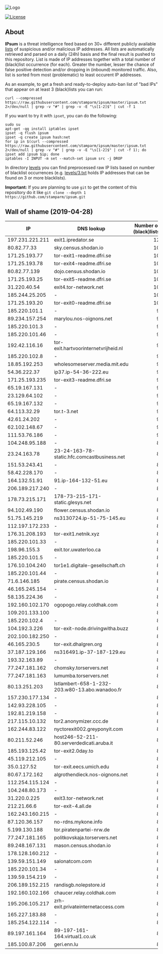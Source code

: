 ![Logo](https://i.imgur.com/PyKLAe7.png)

[![License](https://img.shields.io/badge/license-Public_domain-red.svg)](https://wiki.creativecommons.org/wiki/Public_domain)

About
----

**IPsum** is a threat intelligence feed based on 30+ different publicly available [lists](https://github.com/stamparm/maltrail) of suspicious and/or malicious IP addresses. All lists are automatically retrieved and parsed on a daily (24h) basis and the final result is pushed to this repository. List is made of IP addresses together with a total number of (black)list occurrence (for each). Greater the number, lesser the chance of false positive detection and/or dropping in (inbound) monitored traffic. Also, list is sorted from most (problematic) to least occurent IP addresses.

As an example, to get a fresh and ready-to-deploy auto-ban list of "bad IPs" that appear on at least 3 (black)lists you can run:

```
curl --compressed https://raw.githubusercontent.com/stamparm/ipsum/master/ipsum.txt 2>/dev/null | grep -v "#" | grep -v -E "\s[1-2]$" | cut -f 1
```

If you want to try it with `ipset`, you can do the following:

```
sudo su
apt-get -qq install iptables ipset
ipset -q flush ipsum
ipset -q create ipsum hash:net
for ip in $(curl --compressed https://raw.githubusercontent.com/stamparm/ipsum/master/ipsum.txt 2>/dev/null | grep -v "#" | grep -v -E "\s[1-2]$" | cut -f 1); do ipset add ipsum $ip; done
iptables -I INPUT -m set --match-set ipsum src -j DROP
```

In directory [levels](levels) you can find preprocessed raw IP lists based on number of blacklist occurrences (e.g. [levels/3.txt](levels/3.txt) holds IP addresses that can be found on 3 or more blacklists).

**Important:** If you are planning to use `git` to get the content of this repository do it like `git clone --depth 1 https://github.com/stamparm/ipsum.git`

Wall of shame (2019-04-28)
----

|IP|DNS lookup|Number of (black)lists|
|---|---|--:|
197.231.221.211|exit1.ipredator.se|12
80.82.77.33|sky.census.shodan.io|10
171.25.193.77|tor-exit1-readme.dfri.se|10
171.25.193.78|tor-exit4-readme.dfri.se|10
80.82.77.139|dojo.census.shodan.io|10
171.25.193.25|tor-exit5-readme.dfri.se|10
31.220.40.54|exit4.tor-network.net|10
185.244.25.205|-|10
171.25.193.20|tor-exit0-readme.dfri.se|10
185.220.101.1|-|9
89.234.157.254|marylou.nos-oignons.net|9
185.220.101.3|-|9
185.220.101.46|-|9
192.42.116.16|tor-exit.hartvoorinternetvrijheid.nl|9
185.220.102.8|-|9
18.85.192.253|wholesomeserver.media.mit.edu|9
54.36.222.37|ip37.ip-54-36-222.eu|9
171.25.193.235|tor-exit3-readme.dfri.se|9
65.19.167.131|-|9
23.129.64.102|-|9
65.19.167.132|-|9
64.113.32.29|tor.t-3.net|9
42.61.24.202|-|9
62.102.148.67|-|9
111.53.76.186|-|9
104.248.95.188|-|8
23.24.163.78|23-24-163-78-static.hfc.comcastbusiness.net|8
151.53.243.41|-|8
58.42.228.170|-|8
164.132.51.91|91.ip-164-132-51.eu|8
206.189.217.240|-|8
178.73.215.171|178-73-215-171-static.glesys.net|8
94.102.49.190|flower.census.shodan.io|8
51.75.145.219|ns3130724.ip-51-75-145.eu|8
112.197.172.233|-|8
176.31.208.193|tor-exit1.netnik.xyz|8
185.220.101.33|-|8
198.96.155.3|exit.tor.uwaterloo.ca|8
185.220.101.5|-|8
176.10.104.240|tor1e1.digitale-gesellschaft.ch|8
185.220.101.44|-|8
71.6.146.185|pirate.census.shodan.io|8
46.165.245.154|-|8
58.135.224.36|-|8
192.160.102.170|ogopogo.relay.coldhak.com|8
109.201.133.100||8
185.220.102.4|-|8
104.192.3.226|tor-exit-node.drivingwitha.buzz|8
202.100.182.250|-|8
46.165.230.5|tor-exit.dhalgren.org|8
37.187.129.166|ns316491.ip-37-187-129.eu|8
193.32.163.89|-|8
77.247.181.162|chomsky.torservers.net|8
77.247.181.163|lumumba.torservers.net|8
80.13.251.203|lstlambert-658-1-232-203.w80-13.abo.wanadoo.fr|8
157.230.177.134|-|8
142.93.228.105|-|8
192.81.219.158|-|8
217.115.10.132|tor2.anonymizer.ccc.de|8
162.244.83.122|nyctorexit002.greyponyit.com|8
80.211.52.246|host246-52-211-80.serverdedicati.aruba.it|8
185.193.125.42|tor-exit2.0day.to|8
45.119.212.105|-|8
35.0.127.52|tor-exit.eecs.umich.edu|8
80.67.172.162|algrothendieck.nos-oignons.net|8
112.254.115.124|-|8
104.248.80.173|-|8
31.220.0.225|exit3.tor-network.net|8
212.21.66.6|tor-exit-4.all.de|8
162.243.160.215|-|8
87.120.36.157|no-rdns.mykone.info|8
5.199.130.188|tor.piratenpartei-nrw.de|8
77.247.181.165|politkovskaja.torservers.net|8
89.248.167.131|mason.census.shodan.io|8
178.128.160.212|-|8
139.59.151.149|salonatcom.com|8
185.220.101.34|-|8
139.59.154.219|-|8
206.189.152.215|randisgb.nolepstore.id|8
192.160.102.166|chaucer.relay.coldhak.com|8
195.206.105.217|zrh-exit.privateinternetaccess.com|8
165.227.183.88|-|8
185.254.122.114|-|8
89.197.161.164|89-197-161-164.virtual1.co.uk|8
185.100.87.206|geri.enn.lu|8
